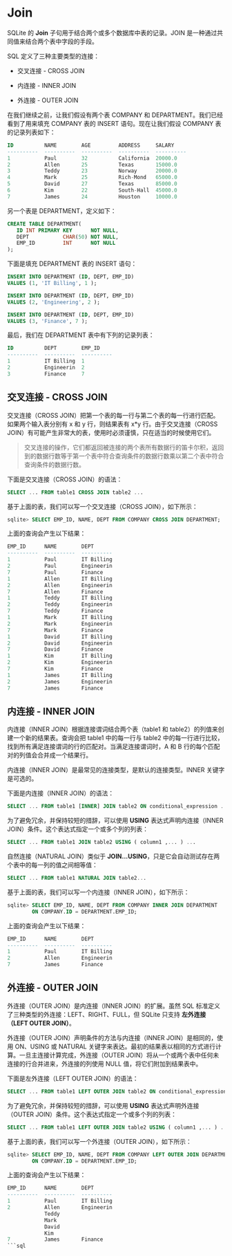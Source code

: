 # Join

SQLite 的 **Join** 子句用于结合两个或多个数据库中表的记录。JOIN 是一种通过共同值来结合两个表中字段的手段。

SQL 定义了三种主要类型的连接：

- 交叉连接 - CROSS JOIN

- 内连接 - INNER JOIN

- 外连接 - OUTER JOIN

在我们继续之前，让我们假设有两个表 COMPANY 和 DEPARTMENT。我们已经看到了用来填充 COMPANY 表的 INSERT 语句。现在让我们假设 COMPANY 表的记录列表如下：

```sql
ID          NAME        AGE         ADDRESS     SALARY
----------  ----------  ----------  ----------  ----------
1           Paul        32          California  20000.0
2           Allen       25          Texas       15000.0
3           Teddy       23          Norway      20000.0
4           Mark        25          Rich-Mond   65000.0
5           David       27          Texas       85000.0
6           Kim         22          South-Hall  45000.0
7           James       24          Houston     10000.0
```

另一个表是 DEPARTMENT，定义如下：

```sql
CREATE TABLE DEPARTMENT(
   ID INT PRIMARY KEY      NOT NULL,
   DEPT           CHAR(50) NOT NULL,
   EMP_ID         INT      NOT NULL
);
```

下面是填充 DEPARTMENT 表的 INSERT 语句：

```sql
INSERT INTO DEPARTMENT (ID, DEPT, EMP_ID)
VALUES (1, 'IT Billing', 1 );

INSERT INTO DEPARTMENT (ID, DEPT, EMP_ID)
VALUES (2, 'Engineering', 2 );

INSERT INTO DEPARTMENT (ID, DEPT, EMP_ID)
VALUES (3, 'Finance', 7 );
```

最后，我们在 DEPARTMENT 表中有下列的记录列表：

```sql
ID          DEPT        EMP_ID
----------  ----------  ----------
1           IT Billing  1
2           Engineerin  2
3           Finance     7
```

## 交叉连接 - CROSS JOIN

交叉连接（CROSS JOIN）把第一个表的每一行与第二个表的每一行进行匹配。如果两个输入表分别有 x 和 y 行，则结果表有 x\*y 行。由于交叉连接（CROSS JOIN）有可能产生非常大的表，使用时必须谨慎，只在适当的时候使用它们。

> 交叉连接的操作，它们都返回被连接的两个表所有数据行的笛卡尔积，返回到的数据行数等于第一个表中符合查询条件的数据行数乘以第二个表中符合查询条件的数据行数。

下面是交叉连接（CROSS JOIN）的语法：

```sql
SELECT ... FROM table1 CROSS JOIN table2 ...
```

基于上面的表，我们可以写一个交叉连接（CROSS JOIN），如下所示：

```sql
sqlite> SELECT EMP_ID, NAME, DEPT FROM COMPANY CROSS JOIN DEPARTMENT;
```

上面的查询会产生以下结果：

```sql
EMP_ID      NAME        DEPT
----------  ----------  ----------
1           Paul        IT Billing
2           Paul        Engineerin
7           Paul        Finance
1           Allen       IT Billing
2           Allen       Engineerin
7           Allen       Finance
1           Teddy       IT Billing
2           Teddy       Engineerin
7           Teddy       Finance
1           Mark        IT Billing
2           Mark        Engineerin
7           Mark        Finance
1           David       IT Billing
2           David       Engineerin
7           David       Finance
1           Kim         IT Billing
2           Kim         Engineerin
7           Kim         Finance
1           James       IT Billing
2           James       Engineerin
7           James       Finance
```

## 内连接 - INNER JOIN

内连接（INNER JOIN）根据连接谓词结合两个表（table1 和 table2）的列值来创建一个新的结果表。查询会把 table1 中的每一行与 table2 中的每一行进行比较，找到所有满足连接谓词的行的匹配对。当满足连接谓词时，A 和 B 行的每个匹配对的列值会合并成一个结果行。

内连接（INNER JOIN）是最常见的连接类型，是默认的连接类型。INNER 关键字是可选的。

下面是内连接（INNER JOIN）的语法：

```sql
SELECT ... FROM table1 [INNER] JOIN table2 ON conditional_expression ...
```

为了避免冗余，并保持较短的措辞，可以使用 **USING** 表达式声明内连接（INNER JOIN）条件。这个表达式指定一个或多个列的列表：

```sql
SELECT ... FROM table1 JOIN table2 USING ( column1 ,... ) ...
```

自然连接（NATURAL JOIN）类似于 **JOIN...USING**，只是它会自动测试存在两个表中的每一列的值之间相等值：

```sql
SELECT ... FROM table1 NATURAL JOIN table2...
```

基于上面的表，我们可以写一个内连接（INNER JOIN），如下所示：

```sql
sqlite> SELECT EMP_ID, NAME, DEPT FROM COMPANY INNER JOIN DEPARTMENT
        ON COMPANY.ID = DEPARTMENT.EMP_ID;
```

上面的查询会产生以下结果：

```sql
EMP_ID      NAME        DEPT
----------  ----------  ----------
1           Paul        IT Billing
2           Allen       Engineerin
7           James       Finance
```

## 外连接 - OUTER JOIN

外连接（OUTER JOIN）是内连接（INNER JOIN）的扩展。虽然 SQL 标准定义了三种类型的外连接：LEFT、RIGHT、FULL，但 SQLite 只支持 **左外连接（LEFT OUTER JOIN）**。

外连接（OUTER JOIN）声明条件的方法与内连接（INNER JOIN）是相同的，使用 ON、USING 或 NATURAL 关键字来表达。最初的结果表以相同的方式进行计算。一旦主连接计算完成，外连接（OUTER JOIN）将从一个或两个表中任何未连接的行合并进来，外连接的列使用 NULL 值，将它们附加到结果表中。

下面是左外连接（LEFT OUTER JOIN）的语法：

```sql
SELECT ... FROM table1 LEFT OUTER JOIN table2 ON conditional_expression ...
```

为了避免冗余，并保持较短的措辞，可以使用 **USING** 表达式声明外连接（OUTER JOIN）条件。这个表达式指定一个或多个列的列表：

```sql
SELECT ... FROM table1 LEFT OUTER JOIN table2 USING ( column1 ,... ) ...
```

基于上面的表，我们可以写一个外连接（OUTER JOIN），如下所示：

```sql
sqlite> SELECT EMP_ID, NAME, DEPT FROM COMPANY LEFT OUTER JOIN DEPARTMENT
        ON COMPANY.ID = DEPARTMENT.EMP_ID;
```

上面的查询会产生以下结果：

```sql
EMP_ID      NAME        DEPT
----------  ----------  ----------
1           Paul        IT Billing
2           Allen       Engineerin
            Teddy
            Mark
            David
            Kim
7           James       Finance
```sql
